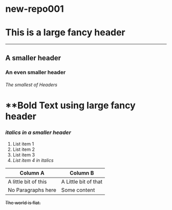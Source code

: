 # new-repo001

# This is a large fancy header
---
## A smaller header
### An even smaller header
###### The smallest of Headers

# **Bold Text using large fancy header

### *italics in a smaller header*

1) List item 1
1) List item 2
1) List item 3
1) *List item 4 in italics*

| Column A | Column B |
| ----------- | ----------- |
| A little bit of this | A Little bit of that |
| No Paragraphs here | Some content |

~~The world is flat.~~